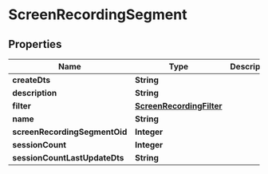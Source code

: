 
# ScreenRecordingSegment

## Properties
Name | Type | Description | Notes
------------ | ------------- | ------------- | -------------
**createDts** | **String** |  |  [optional]
**description** | **String** |  |  [optional]
**filter** | [**ScreenRecordingFilter**](ScreenRecordingFilter.md) |  |  [optional]
**name** | **String** |  |  [optional]
**screenRecordingSegmentOid** | **Integer** |  |  [optional]
**sessionCount** | **Integer** |  |  [optional]
**sessionCountLastUpdateDts** | **String** |  |  [optional]



